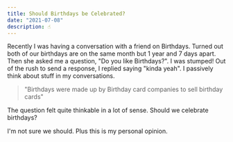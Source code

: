 ```yaml
---
title: Should Birthdays be Celebrated?
date: "2021-07-08"
description: ☝️
---
```


Recently I was having a conversation with a friend on Birthdays. Turned out both of our birthdays are on the same month but 1 year and 7 days apart. Then she asked me a question, "Do you like Birthdays?". I was stumped! Out of the rush to send a response, I replied saying "kinda yeah". I passively think about stuff in my conversations.

> "Birthdays were made up by Birthday card companies to sell birthday cards"

The question felt quite thinkable in a lot of sense. Should we celebrate birthdays?

I'm not sure we should. Plus this is my personal opinion.
